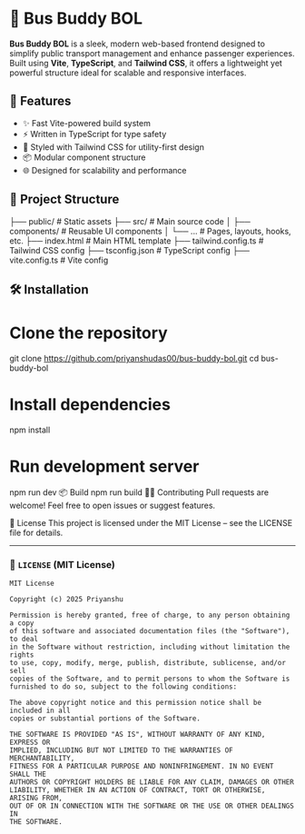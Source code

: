 # 🚌 Bus Buddy BOL

**Bus Buddy BOL** is a sleek, modern web-based frontend designed to simplify public transport management and enhance passenger experiences. Built using **Vite**, **TypeScript**, and **Tailwind CSS**, it offers a lightweight yet powerful structure ideal for scalable and responsive interfaces.

## 🚀 Features

- ✨ Fast Vite-powered build system
- ⚡ Written in TypeScript for type safety
- 🎨 Styled with Tailwind CSS for utility-first design
- 📦 Modular component structure
- 🌐 Designed for scalability and performance

## 📁 Project Structure

├── public/ # Static assets
├── src/ # Main source code
│ ├── components/ # Reusable UI components
│ └── ... # Pages, layouts, hooks, etc.
├── index.html # Main HTML template
├── tailwind.config.ts # Tailwind CSS config
├── tsconfig.json # TypeScript config
├── vite.config.ts # Vite config


## 🛠️ Installation

# Clone the repository
git clone https://github.com/priyanshudas00/bus-buddy-bol.git
cd bus-buddy-bol

# Install dependencies
npm install

# Run development server
npm run dev
📦 Build
npm run build
👨‍💻 Contributing
Pull requests are welcome! Feel free to open issues or suggest features.

📄 License
This project is licensed under the MIT License – see the LICENSE file for details.


---

### 📄 `LICENSE` (MIT License)

```text
MIT License

Copyright (c) 2025 Priyanshu

Permission is hereby granted, free of charge, to any person obtaining a copy
of this software and associated documentation files (the "Software"), to deal
in the Software without restriction, including without limitation the rights  
to use, copy, modify, merge, publish, distribute, sublicense, and/or sell    
copies of the Software, and to permit persons to whom the Software is        
furnished to do so, subject to the following conditions:                     

The above copyright notice and this permission notice shall be included in all
copies or substantial portions of the Software.                              

THE SOFTWARE IS PROVIDED "AS IS", WITHOUT WARRANTY OF ANY KIND, EXPRESS OR   
IMPLIED, INCLUDING BUT NOT LIMITED TO THE WARRANTIES OF MERCHANTABILITY,     
FITNESS FOR A PARTICULAR PURPOSE AND NONINFRINGEMENT. IN NO EVENT SHALL THE  
AUTHORS OR COPYRIGHT HOLDERS BE LIABLE FOR ANY CLAIM, DAMAGES OR OTHER       
LIABILITY, WHETHER IN AN ACTION OF CONTRACT, TORT OR OTHERWISE, ARISING FROM,
OUT OF OR IN CONNECTION WITH THE SOFTWARE OR THE USE OR OTHER DEALINGS IN    
THE SOFTWARE.

